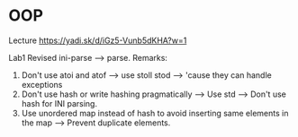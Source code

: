# OOP

Lecture
https://yadi.sk/d/iGz5-Vunb5dKHA?w=1

Lab1
Revised ini-parse --> parse.
Remarks:
1. Don't use atoi and atof --> use stoll stod --> 'cause they can handle exceptions
2. Don't use hash or write hashing pragmatically --> Use std --> Don't use hash for INI parsing.
3. Use unordered map instead of hash to avoid inserting same elements in the map --> Prevent duplicate elements.

